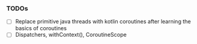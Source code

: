 ### TODOs

- [ ] Replace primitive java threads with kotlin coroutines after learning the basics of coroutines
- [ ] Dispatchers, withContext(), CoroutineScope